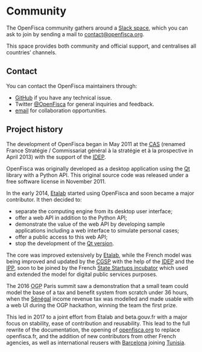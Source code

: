# Community

The OpenFisca community gathers around a [Slack space](https://openfisca.slack.com), which you can ask to join by sending a mail to [contact@openfisca.org](mailto:contact@openfisca.org?subject=Slack).

This space provides both community and official support, and centralises all countries’ channels.


## Contact

You can contact the OpenFisca maintainers through:

- [GitHub](./contribute/guidelines.md#opening-issues) if you have any technical issue.
- Twitter [@OpenFisca](https://twitter.com/OpenFisca) for general inquiries and feedback.
- [email](mailto:contact@openfisca.org) for collaboration opportunities.


## Project history

The development of OpenFisca began in May 2011 at the [<abbr title="Centre d'analyse stratégique">CAS</abbr>](http://www.strategie.gouv.fr/) (renamed France Stratégie / Commissariat général à la stratégie et à la prospective in April 2013) with the support of the [<abbr title="Institut d'économie publique">IDEP</abbr>](http://www.idep-fr.org/).

OpenFisca was originally developed as a desktop application using the [Qt](http://www.qt.io/) library with a Python API. This original source code was released under a free software license in November 2011.

In the early 2014, [Etalab](https://www.etalab.gouv.fr/) started using OpenFisca and soon became a major contributor. It then decided to:

- separate the computing engine from its desktop user interface;
- offer a web API in addition to the Python API;
- demonstrate the value of the web API by developing sample applications including a web interface to simulate personal cases;
- offer a public access to this web API;
- stop the development of the [Qt version](https://github.com/openfisca/openfisca-qt).

The core was improved extensively by [Etalab](https://www.etalab.gouv.fr/), while the French model was being improved and updated by the [<abbr title="Commissariat général à la stratégie et à la prospective">CGSP</abbr>](http://www.strategie.gouv.fr/) with the help of the [<abbr title="Institut d'économie publique">IDEP</abbr>](http://www.idep-fr.org/) and the [<abbr title="Institut des politiques publiques">IPP</abbr>](http://www.ipp.eu/), soon to be joined by the French [State Startups incubator](https://beta.gouv.fr) which used and extended the model for digital public services purposes.

The 2016 <abbr title="OpenGovernment Partnership">OGP</abbr> Paris summit saw a demonstration that a small team could model the base of a tax and benefit system from scratch under 36 hours, when the [Sénégal](https://github.com/openfisca/openfisca-senegal-ui) income revenue tax was modelled and made usable with a web UI during the OGP hackathon, winning the team the first prize.

This led in 2017 to a joint effort from Etalab and beta.gouv.fr with a major focus on stability, ease of contribution and reusability. This lead to the full rewrite of the documentation, the opening of [openfisca.org](https://openfisca.org) to replace openfisca.fr, and the addition of new contributors from other French agencies, as well as international reusers with [Barcelona](https://github.com/jvalduvieco/openfisca-barcelona) joining [Tunisia](https://github.com/openfisca/openfisca-tunisia).
